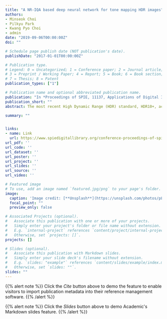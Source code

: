 ```yaml
---
title: "A NR-IQA based deep neural network for tone mapping HDR images"
authors:
- Minseok Choi
- Pilkyu Park
- Kwang Pyo Choi
- admin
date: "2019-09-06T00:00:00Z"
doi: ""

# Schedule page publish date (NOT publication's date).
publishDate: "2017-01-01T00:00:00Z"

# Publication type.
# Legend: 0 = Uncategorized; 1 = Conference paper; 2 = Journal article;
# 3 = Preprint / Working Paper; 4 = Report; 5 = Book; 6 = Book section;
# 7 = Thesis; 8 = Patent
publication_types: ["1"]

# Publication name and optional abbreviated publication name.
publication: "In *Proceedings of SPIE, 11137, Applications of Digital Image Processing XLII*"
publication_short: "" 
abstract: The most recent High Dynamic Range (HDR) standard, HDR10+, achieves good picture quality by incorporating dynamic metadata that carry frame-by-frame information for tone mapping while most HDR standards use static tone mapping curves that apply across the entire video. Since it is laborious to acquire hand-crafted best-fitting tone mapping curve for each frame, there have been attempts to derive the curves from input images. This paper proposes the neural network framework that generates tone mapping on a frame-by-frame basis. Although a number of successful tone mapping operators (TMOs) have been proposed over the years, evaluation of tone mapped images still remains a challenging topic. We define an objective measure to evaluate tone mapping based on Non-Reference Image Quality Assessment (NR-IQA). Experiments show that the framework produces good tone mapping curves and makes the video more vivid and colorful.

summary: ""


links:
- name: Link
  url: https://www.spiedigitallibrary.org/conference-proceedings-of-spie/11137/111370S/A-NR-IQA-based-deep-neural-network-for-tone-mapping/10.1117/12.2528617.short
url_pdf: '' 
url_code: ''
url_dataset: ''
url_poster: ''
url_project: ''
url_slides: ''
url_source: ''
url_video: ''

# Featured image
# To use, add an image named `featured.jpg/png` to your page's folder. 
image:
  caption: 'Image credit: [**Unsplash**](https://unsplash.com/photos/pLCdAaMFLTE)'
  focal_point: ""
  preview_only: false

# Associated Projects (optional).
#   Associate this publication with one or more of your projects.
#   Simply enter your project's folder or file name without extension.
#   E.g. `internal-project` references `content/project/internal-project/index.md`.
#   Otherwise, set `projects: []`.
projects: []

# Slides (optional).
#   Associate this publication with Markdown slides.
#   Simply enter your slide deck's filename without extension.
#   E.g. `slides: "example"` references `content/slides/example/index.md`.
#   Otherwise, set `slides: ""`.
slides: "" 
---
```


{{% alert note %}}
Click the *Cite* button above to demo the feature to enable visitors to import publication metadata into their reference management software.
{{% /alert %}}

{{% alert note %}}
Click the *Slides* button above to demo Academic's Markdown slides feature.
{{% /alert %}}



